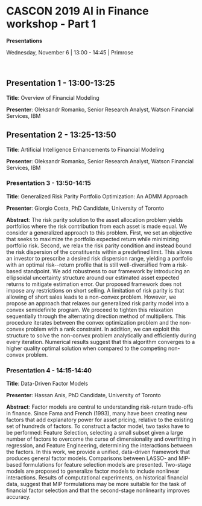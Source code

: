 # CASCON 2019 AI in Finance workshop - Part 1

**Presentations**

Wednesday, November 6 | 13:00 - 14:45 | Primrose

<p>&nbsp;</p>


## Presentation 1 - 13:00-13:25

**Title**: Overview of Financial Modeling

**Presenter**: Oleksandr Romanko, Senior Research Analyst, Watson Financial Services, IBM

## Presentation 2 - 13:25-13:50

**Title**: Artificial Intelligence Enhancements to Financial Modeling

**Presenter**: Oleksandr Romanko, Senior Research Analyst, Watson Financial Services, IBM

### Presentation 3 - 13:50-14:15

**Title**: Generalized Risk Parity Portfolio Optimization: An ADMM Approach

**Presenter**: Giorgio Costa, PhD Candidate, University of Toronto

**Abstract**: The risk parity solution to the asset allocation problem yields portfolios where the risk contribution from each asset is made equal. We consider a generalized approach to this problem. First, we set an objective that seeks to maximize the portfolio expected return while minimizing portfolio risk. Second, we relax the risk parity condition and instead bound the risk dispersion of the constituents within a predefined limit. This allows an investor to prescribe a desired risk dispersion range, yielding a portfolio with an optimal risk--return profile that is still well-diversified from a risk-based standpoint. We add robustness to our framework by introducing an ellipsoidal uncertainty structure around our estimated asset expected returns to mitigate estimation error. Our proposed framework does not impose any restrictions on short selling. A limitation of risk parity is that allowing of short sales leads to a non-convex problem. However, we propose an approach that relaxes our generalized risk parity model into a convex semidefinite program. We proceed to tighten this relaxation sequentially through the alternating direction method of multipliers. This procedure iterates between the convex optimization problem and the non-convex problem with a rank constraint. In addition, we can exploit this structure to solve the non-convex problem analytically and efficiently during every iteration. Numerical results suggest that this algorithm converges to a higher quality optimal solution when compared to the competing non-convex problem.  

### Presentation 4 - 14:15-14:40

**Title**: Data-Driven Factor Models

**Presenter**: Hassan Anis, PhD Candidate, University of Toronto

**Abstract**: Factor models are central to understanding risk-return trade-offs in finance. Since Fama and French (1993), many have been creating new factors that add explanatory power for asset pricing, relative to the existing set of hundreds of factors. To construct a factor model, two tasks have to be performed: Feature Selection, selecting a small subset given a large number of factors to overcome the curse of dimensionality and overfitting in regression, and Feature Engineering, determining the interactions between the factors. In this work, we provide a unified, data-driven framework that produces general factor models. Comparisons between LASSO- and MIP-based formulations for feature selection models are presented. Two-stage models are proposed to generalize factor models to include nonlinear interactions. Results of computational experiments, on historical financial data, suggest that MIP formulations may be more suitable for the task of financial factor selection and that the second-stage nonlinearity improves accuracy.

<p>&nbsp;</p>

